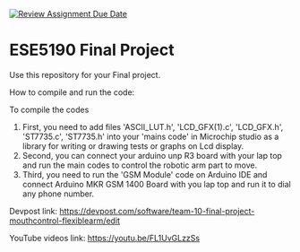 [![Review Assignment Due Date](https://classroom.github.com/assets/deadline-readme-button-24ddc0f5d75046c5622901739e7c5dd533143b0c8e959d652212380cedb1ea36.svg)](https://classroom.github.com/a/NZx8S8dt)
# ESE5190 Final Project

Use this repository for your Final project.

How to compile and run the code:

To compile the codes 
1. First, you need to add files 'ASCII_LUT.h', 'LCD_GFX(1).c', 'LCD_GFX.h', 'ST7735.c', 'ST7735.h' into your 'mains code' in Microchip studio as a library for writing or drawing tests or graphs on Lcd display.
2. Second, you can connect your arduino unp R3 board with your lap top and run the main codes to control the robotic arm part to move.
3. Third, you need to run the 'GSM Module' code on Arduino IDE and connect Arduino MKR GSM 1400 Board with you lap top and run it to dial any phone number.  

Devpost link:
https://devpost.com/software/team-10-final-project-mouthcontrol-flexiblearm/edit

YouTube videos link:
https://youtu.be/FL1UvGLzzSs
